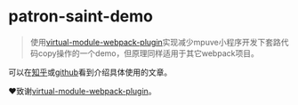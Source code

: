 # patron-saint-demo

> 使用[virtual-module-webpack-plugin](https://github.com/rmarscher/virtual-module-webpack-plugin)实现减少mpuve小程序开发下套路代码copy操作的一个demo，但原理同样适用于其它webpack项目。

可以在[知乎]()或[github](doc/article.md)看到介绍具体使用的文章。

❤致谢[virtual-module-webpack-plugin](https://github.com/rmarscher/virtual-module-webpack-plugin)。
